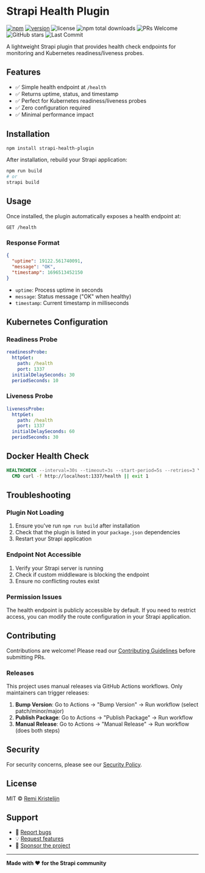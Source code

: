 # Strapi Health Plugin

[![npm](https://img.shields.io/npm/dm/strapi-health-plugin)](https://www.npmjs.com/package/strapi-health-plugin)
[![version](https://img.shields.io/npm/v/strapi-health-plugin?label=package)](https://www.npmjs.com/package/strapi-health-plugin)
![license](https://img.shields.io/npm/l/strapi-health-plugin)
![npm total downloads](https://img.shields.io/npm/dt/strapi-health-plugin)
![PRs Welcome](https://img.shields.io/badge/PRs-welcome-brightgreen.svg)
![GitHub stars](https://img.shields.io/github/stars/rkristelijn/strapi-health-plugin)
![Last Commit](https://img.shields.io/github/last-commit/rkristelijn/strapi-health-plugin)

A lightweight Strapi plugin that provides health check endpoints for monitoring and Kubernetes readiness/liveness probes.

## Features

- ✅ Simple health endpoint at `/health`
- ✅ Returns uptime, status, and timestamp
- ✅ Perfect for Kubernetes readiness/liveness probes
- ✅ Zero configuration required
- ✅ Minimal performance impact

## Installation

```bash
npm install strapi-health-plugin
```

After installation, rebuild your Strapi application:

```bash
npm run build
# or
strapi build
```

## Usage

Once installed, the plugin automatically exposes a health endpoint at:

```
GET /health
```

### Response Format

```json
{
  "uptime": 19122.561740091,
  "message": "OK",
  "timestamp": 1696513452150
}
```

- `uptime`: Process uptime in seconds
- `message`: Status message ("OK" when healthy)
- `timestamp`: Current timestamp in milliseconds

## Kubernetes Configuration

### Readiness Probe

```yaml
readinessProbe:
  httpGet:
    path: /health
    port: 1337
  initialDelaySeconds: 30
  periodSeconds: 10
```

### Liveness Probe

```yaml
livenessProbe:
  httpGet:
    path: /health
    port: 1337
  initialDelaySeconds: 60
  periodSeconds: 30
```

## Docker Health Check

```dockerfile
HEALTHCHECK --interval=30s --timeout=3s --start-period=5s --retries=3 \
  CMD curl -f http://localhost:1337/health || exit 1
```

## Troubleshooting

### Plugin Not Loading

1. Ensure you've run `npm run build` after installation
2. Check that the plugin is listed in your `package.json` dependencies
3. Restart your Strapi application

### Endpoint Not Accessible

1. Verify your Strapi server is running
2. Check if custom middleware is blocking the endpoint
3. Ensure no conflicting routes exist

### Permission Issues

The health endpoint is publicly accessible by default. If you need to restrict access, you can modify the route configuration in your Strapi application.

## Contributing

Contributions are welcome! Please read our [Contributing Guidelines](CONTRIBUTING.md) before submitting PRs.

### Releases

This project uses manual releases via GitHub Actions workflows. Only maintainers can trigger releases:

1. **Bump Version**: Go to Actions → "Bump Version" → Run workflow (select patch/minor/major)
2. **Publish Package**: Go to Actions → "Publish Package" → Run workflow
3. **Manual Release**: Go to Actions → "Manual Release" → Run workflow (does both steps)

## Security

For security concerns, please see our [Security Policy](SECURITY.md).

## License

MIT © [Remi Kristelijn](https://github.com/rkristelijn)

## Support

- 🐛 [Report bugs](https://github.com/rkristelijn/strapi-health-plugin/issues)
- 💡 [Request features](https://github.com/rkristelijn/strapi-health-plugin/issues)
- 💖 [Sponsor the project](https://github.com/sponsors/rkristelijn/)

---

**Made with ❤️ for the Strapi community**
